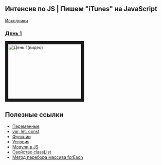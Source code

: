 ## Интенсив по JS | Пишем "iTunes" на JavaScript

[Исходники](https://github.com/vik-vavilikhin/Courses/raw/master/GloAcademy/JS/IntensiveJS%236Tunes/Tunes.zip)

### [День 1]()
<!-- [![День 1(видео)](http://img.youtube.com/vi/7tr_hegKXKI/1.jpg)](http://www.youtube.com/watch?v=7tr_hegKXKI) -->

<a href="http://www.youtube.com/watch?feature=player_embedded&v=7tr_hegKXKI" target="_blank"><img src="http://img.youtube.com/vi/7tr_hegKXKI/1.jpg" 
alt="День 1(видео)" width="240" height="180" border="10" /></a>

## Полезные ссылки
  - [Переменные](https://learn.javascript.ru/variables)
  - [var, let, const](https://habr.com/ru/company/ruvds/blog/420359/)
  - [Функции](https://learn.javascript.ru/function-basics)
  - [Условия](https://learn.javascript.ru/ifelse)
  - [Модули в JS](https://learn.javascript.ru/modules-intro)
  - [Свойство classList](https://developer.mozilla.org/ru/docs/Web/API/Element/classList)
  - [Метод перебора массива forEach](https://developer.mozilla.org/ru/docs/Web/JavaScript/Reference/Global_Objects/Array/forEach)
  